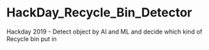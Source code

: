 # HackDay_Recycle_Bin_Detector
Hackday 2019 - Detect object by AI and ML and decide which kind of Recycle bin put in

